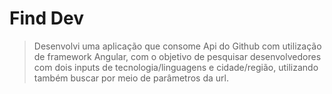 # Find Dev 
 
>Desenvolvi uma aplicação que consome Api do Github com utilização de framework Angular, com o objetivo de pesquisar desenvolvedores com dois inputs de tecnologia/linguagens e     cidade/região, utilizando também buscar por meio de parâmetros da url.
